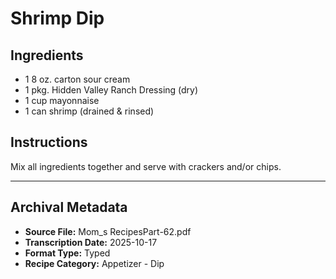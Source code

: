 # Shrimp Dip

## Ingredients

- 1 8 oz. carton sour cream
- 1 pkg. Hidden Valley Ranch Dressing (dry)
- 1 cup mayonnaise
- 1 can shrimp (drained & rinsed)

## Instructions

Mix all ingredients together and serve with crackers and/or chips.

---

## Archival Metadata

- **Source File:** Mom_s RecipesPart-62.pdf
- **Transcription Date:** 2025-10-17
- **Format Type:** Typed
- **Recipe Category:** Appetizer - Dip

